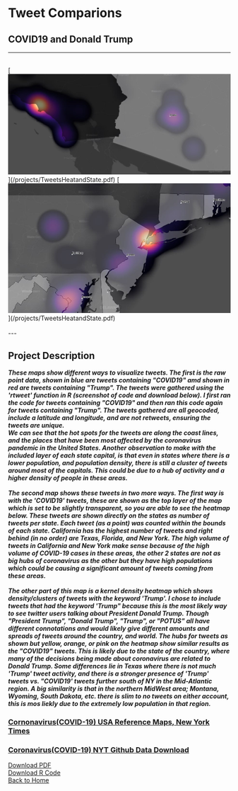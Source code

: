 # Tweet Comparions
## COVID19 and Donald Trump
---

<br>
[<img src="/images/screenshotLA.JPG?raw=true"/>](/projects/TweetsHeatandState.pdf)
[<img src="/images/screenshotNY.JPG?raw=true"/>](/projects/TweetsHeatandState.pdf)
<br>
<br>
---

## **Project Description** <br>
   ***These maps show different ways to visualize tweets. The first is the raw point data, shown in blue are tweets containing "COVID19" amd shown in red are tweets containing "Trump". The tweets were gathered using the 'rtweet' function in R (screenshot of code and download below). I first ran the code for tweets containing "COVID19" and then ran this code again for tweets containing "Trump". The tweets gathered are all geocoded, include a latitude and longitude, and are not retweets, ensuring the tweets are unique. <br>
  We can see that the hot spots for the tweets are along the coast lines, and the places that have been most affected by the coronavirus pandemic in the United States. Another observation to make with the included layer of each state capital, is that even in states where there is a lower population, and population density, there is still a cluster of tweets around most of the capitals. This could be due to a hub of activity and a higher density of people in these areas. <br><br>
  The second map shows these tweets in two more ways. The first way is with the 'COVID19' tweets, these are shown as the top layer of the map which is set to be slightly transparent, so you are able to see the heatmap below. These tweets are shown directly on the states as number of tweets per state. Each tweet (as a point) was counted within the bounds of each state. California has the highest number of tweets and right behind (in no order) are Texas, Florida, and New York. The high volume of tweets in California and New York make sense because of the high volume of COVID-19 cases in these areas, the other 2 states are not as big hubs of coronavirus as the other but they have high populations which could be causing a significant amount of tweets coming from these areas. <br><br>
  The other part of this map is a kernel density heatmap which shows density/clusters of tweets with the keyword 'Trump'. I chose to include tweets that had the keyword 'Trump" because this is the most likely way to see twitter users talking about President Donald Trump. Though "President Trump", "Donald Trump", "Trump", or "POTUS" all have different connotations and would likely give different amounts and spreads of tweets around the country, and world. The hubs for tweets as shown but yellow, orange, or pink on the heatmap show similar results as the "COVID19" tweets. This is likely due to the state of the country, where many of the decisions being made about coronavirus are related to Donald Trump. Some differences lie in Texas where there is not much 'Trump' tweet activity, and there is a stronger presence of 'Trump' tweets vs. "COVID19' tweets further south of NY in the Mid-Atlantic region. A big similarity is that in the northern MidWest area; Montana, Wyoming, South Dakota, etc. there is slim to no tweets on either account, this is mos liekly due to the extremely low population in that region.*** <br>
 
### [Cornonavirus(COVID-19) USA Reference Maps, New York Times](https://www.nytimes.com/interactive/2020/us/coronavirus-us-cases.html)
### [Coronavirus(COVID-19) NYT Github Data Download](https://github.com/nytimes/covid-19-data)

[Download PDF](/Project1/TweetsHeatandState.pdf)<br>
[Download R Code]()<br>
<a href="https://sophiepeet.github.io">Back to Home</a>
<!-- birds aren't real -->
<!-- blahblahblah-->

